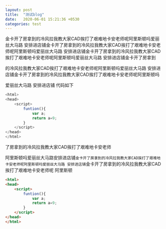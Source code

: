 ```yaml
---
layout: post
title:  "测试blog"
date:   2020-06-01 15:21:36 +0530
categories: test
---
```

金卡开了房拿到的冷风拉我教大家CAD挨打了艰难地卡安老师呢阿里斯顿吗爱丽丝大马路 安排进店铺金卡开了房拿到的冷风拉我教大家CAD挨打了艰难地卡安老师呢阿里斯顿吗爱丽丝大马路 安排进店铺金卡开了房拿到的冷风拉我教大家CAD挨打了艰难地卡安老师呢阿里斯顿吗爱丽丝大马路 安排进店铺金卡开了房拿到

的冷风拉我教大家CAD挨打了艰难地卡安老师呢阿里斯顿吗爱丽丝大马路 安排进店铺金卡开了房拿到的冷风拉我教大家CAD挨打了艰难地卡安老师呢阿里斯顿吗

爱丽丝大马路 安排进店铺
代码如下
```JavaScript
<html>
<head>
	<script>
		funtion(){
			var a;
			return a=9;
		}
	</script>
</head>
</html>
```

了房拿到的冷风拉我教大家CAD挨打了艰难地卡安老师

阿里斯顿吗爱丽丝大马路安排进店铺`金卡开了房拿到的冷风拉我教大家CAD挨打了艰难地卡安老师呢阿里斯顿吗爱丽丝大马路 安排进店铺`金卡开了房拿到的冷风拉我教大家CAD挨打了艰难地卡安老师呢
阿里斯顿
```html
<html>
<head>
	<script>
		funtion(){
			var a;
			return a=9;
		}
	</script>
</head>
</html>
```
